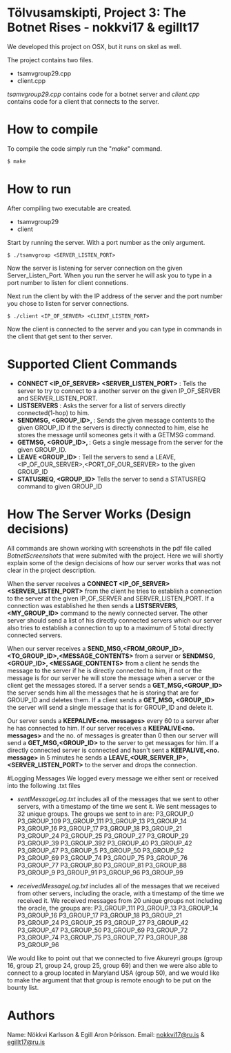 # Tölvusamskipti, Project 3: The Botnet Rises - nokkvi17 & egillt17
We developed this project on OSX, but it runs on skel as well.

The project contains two files.
* tsamvgroup29.cpp
* client.cpp

*tsamvgroup29.cpp* contains code for a botnet server and *client.cpp* contains code for a client that connects to the server.

# How to compile
To compile the code simply run the "*make*" command.
```sh
$ make
```

# How to run
After compiling two executable are created.
* tsamvgroup29
* client

Start by running the server. With a port number as the only argument.
```she
$ ./tsamvgroup <SERVER_LISTEN_PORT>
```
Now the server is listening for server connection on the given Server_Listen_Port.
When you run the server he will ask you to type in a port number to listen for client connetions.

Next run the client by with the IP address of the server and the port number you chose to listen for server connections.
```she
$ ./client <IP_OF_SERVER> <CLIENT_LISTEN_PORT>
```
Now the client is connected to the server and you can type in commands in the client that get sent to ther server.


# Supported Client Commands
* **CONNECT <IP_OF_SERVER> <SERVER_LISTEN_PORT>** : Tells the server to try to connect to a another server on the given IP_OF_SERVER and SERVER_LISTEN_PORT. 
* **LISTSERVERS** : Asks the server for a list of servers directly connected(1-hop) to him.
* **SENDMSG, <GROUP_ID>, <message>** : Sends the given message contents to the given GROUP_ID if the servers is directly connected to him, else he stores the message until someones gets it with a GETMSG command.
* **GETMSG, <GROUP_ID>, <message>** : Gets a single message from the server for the given GROUP_ID.
* **LEAVE <GROUP_ID>** : Tell the servers to send a LEAVE,<IP_OF_OUR_SERVER>,<PORT_OF_OUR_SERVER> to the given GROUP_ID
* **STATUSREQ, <GROUP_ID>** Tells the server to send a STATUSREQ command to given GROUP_ID

# How The Server Works (Design decisions)
All commands are shown working with screenshots in the pdf file called *BotnetScreenshots* that were submited with the project.
Here we will shortly explain some of the design decisions of how our server works that was not clear in the project description.

When the server receives a **CONNECT <IP_OF_SERVER> <SERVER_LISTEN_PORT>** from the client he tries to establish a connection to the server at the given IP_OF_SERVER and SERVER_LISTEN_PORT. If a connection was established he then sends a **LISTSERVERS,<MY_GROUP_ID>** command to the newly connected server. The other server should send a list of his directly connected servers which our server also tries to establish a connection to up to a maximum of 5 total directly connected servers.

When our server receives a **SEND_MSG,<FROM_GROUP_ID>,<TO_GROUP_ID>,<MESSAGE_CONTENTS>** from a server or **SENDMSG, <GROUP_ID>, <MESSAGE_CONTENTS>** from a client he sends the message to the server if he is directly connected to him, if not or the message is for our server he will store the message when a server or the client get the messages stored. If a server sends a **GET_MSG,<GROUP_ID>** the server sends him all the messages that he is storing that are for GROUP_ID and deletes them. If a client sends a **GET_MSG, <GROUP_ID>** the server will send a single message that is for GROUP_ID and delete it.

Our server sends a **KEEPALIVE<no. messages>** every 60 to a server after he has connected to him. If our server receives a **KEEPALIVE<no. messages>** and the no. of messages is greater than 0 then our server will send a **GET_MSG,<GROUP_ID>** to the server to get messages for him. If a directly connected server is connected and hasn't sent a **KEEPALIVE,<no. message>** in 5 minutes he sends a **LEAVE,<OUR_SERVER_IP>,<SERVER_LISTEN_PORT>** to the server and drops the connection.

#Logging Messages
We logged every message we either sent or received into the following .txt files
* *sentMessageLog.txt* includes all of the messages that we sent to other servers, with a timestamp of the time we sent it. We sent messages to 32 unique groups. The groups we sent to in are:
P3_GROUP_0
P3_GROUP_109
P3_GROUP_111
P3_GROUP_13
P3_GROUP_14
P3_GROUP_16
P3_GROUP_17
P3_GROUP_18
P3_GROUP_21
P3_GROUP_24
P3_GROUP_25
P3_GROUP_27
P3_GROUP_29
P3_GROUP_39
P3_GROUP_392
P3_GROUP_40
P3_GROUP_42
P3_GROUP_47
P3_GROUP_5
P3_GROUP_50
P3_GROUP_52
P3_GROUP_69
P3_GROUP_74
P3_GROUP_75
P3_GROUP_76
P3_GROUP_77
P3_GROUP_80
P3_GROUP_81
P3_GROUP_88
P3_GROUP_9
P3_GROUP_91
P3_GROUP_96
P3_GROUP_99

* *receivedMessageLog.txt* includes all of the messages that we received from other servers, including the oracle, with a timestamp of the time we received it. We received messages from 20 unique groups not including the oracle, the groups are:
P3_GROUP_111
P3_GROUP_13
P3_GROUP_14
P3_GROUP_16
P3_GROUP_17
P3_GROUP_18
P3_GROUP_21
P3_GROUP_24
P3_GROUP_25
P3_GROUP_27
P3_GROUP_42
P3_GROUP_47
P3_GROUP_50
P3_GROUP_69
P3_GROUP_72
P3_GROUP_74
P3_GROUP_75
P3_GROUP_77
P3_GROUP_88
P3_GROUP_96

We would like to point out that we connected to five Akureyri groups (group 16, group 21, group 24, group 25, group 69) and then we were also able to connect to a group located in Maryland USA (group 50), and we would like to make the argument that that group is remote enough to be put on the bounty list. 

# Authors
Name: Nökkvi Karlsson & Egill Aron Þórisson.
Email: nokkvi17@ru.is & egillt17@ru.is
